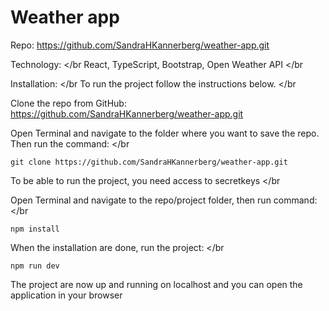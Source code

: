 # Weather app
Repo: https://github.com/SandraHKannerberg/weather-app.git

Technology: </br
React, TypeScript, Bootstrap, Open Weather API </br

Installation: </br
To run the project follow the instructions below. </br

Clone the repo from GitHub: https://github.com/SandraHKannerberg/weather-app.git

Open Terminal and navigate to the folder where you want to save the repo. Then run the command: </br

    git clone https://github.com/SandraHKannerberg/weather-app.git

To be able to run the project, you need access to secretkeys </br

Open Terminal and navigate to the repo/project folder, then run command: </br

    npm install

When the installation are done, run the project: </br

    npm run dev

The project are now up and running on localhost and you can open the application in your browser
